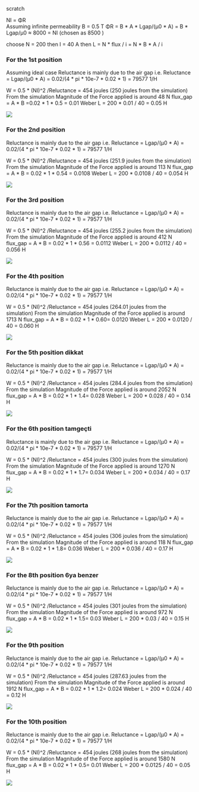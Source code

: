 
scratch

NI = ΦR  
Assuming infinite permeability  B = 0.5 T
ΦR = B * A * Lgap/(µ0 * A) = B * Lgap/µ0 ≈ 8000 = NI (chosen as 8500 )

choose N = 200 then  I = 40 A
then L = N * flux / i = N * B * A / i


### For the 1st position
Assuming ideal case
Reluctance is mainly due to the air gap i.e.
Reluctance = Lgap/(µ0 * A) = 0.02/(4 * pi * 10e-7 * 0.02 * 1)  = 79577 1/H

W = 0.5 * (NI)^2 /Reluctance = 454 joules (250 joules from the simulation)
From the simulation Magnitude of the Force applied is around 48 N 
flux_gap = A * B =0.02 * 1 * 0.5 = 0.01 Weber
L = 200 * 0.01 / 40 = 0.05 H

![](./simulation/1/1.png)


### For the 2nd position

Reluctance is mainly due to the air gap i.e.
Reluctance = Lgap/(µ0 * A) = 0.02/(4 * pi * 10e-7 * 0.02 * 1)  = 79577 1/H

W = 0.5 * (NI)^2 /Reluctance = 454 joules (251.9 joules from the simulation)
From the simulation Magnitude of the Force applied is around 113 N 
flux_gap = A * B = 0.02 * 1 * 0.54 = 0.0108 Weber
L = 200 * 0.0108 / 40 = 0.054 H

![](./simulation/2/2.png)

### For the 3rd position

Reluctance is mainly due to the air gap i.e.
Reluctance = Lgap/(µ0 * A) = 0.02/(4 * pi * 10e-7 * 0.02 * 1)  = 79577 1/H

W = 0.5 * (NI)^2 /Reluctance = 454 joules (255.2 joules from the simulation)
From the simulation Magnitude of the Force applied is around 412 N 
flux_gap = A * B = 0.02 * 1 * 0.56 = 0.0112 Weber
L = 200 * 0.0112 / 40 = 0.056 H

![](./simulation/3/3.png)

### For the 4th position

Reluctance is mainly due to the air gap i.e.
Reluctance = Lgap/(µ0 * A) = 0.02/(4 * pi * 10e-7 * 0.02 * 1)  = 79577 1/H

W = 0.5 * (NI)^2 /Reluctance = 454 joules (264.01 joules from the simulation)
From the simulation Magnitude of the Force applied is around 1713 N 
flux_gap = A * B = 0.02 * 1 * 0.60= 0.0120 Weber
L = 200 * 0.0120 / 40 = 0.060 H

![](./simulation/4/4.png)

### For the 5th position dikkat

Reluctance is mainly due to the air gap i.e.
Reluctance = Lgap/(µ0 * A) = 0.02/(4 * pi * 10e-7 * 0.02 * 1)  = 79577 1/H

W = 0.5 * (NI)^2 /Reluctance = 454 joules (284.4 joules from the simulation)
From the simulation Magnitude of the Force applied is around 2052 N 
flux_gap = A * B = 0.02 * 1 * 1.4= 0.028 Weber
L = 200 * 0.028 / 40 = 0.14 H

![](./simulation/5/5.png)

### For the 6th position tamgeçti

Reluctance is mainly due to the air gap i.e.
Reluctance = Lgap/(µ0 * A) = 0.02/(4 * pi * 10e-7 * 0.02 * 1)  = 79577 1/H

W = 0.5 * (NI)^2 /Reluctance = 454 joules (300 joules from the simulation)
From the simulation Magnitude of the Force applied is around 1270 N 
flux_gap = A * B = 0.02 * 1 * 1.7= 0.034 Weber
L = 200 * 0.034 / 40 = 0.17 H

![](./simulation/6/6.png)


### For the 7th position tamorta

Reluctance is mainly due to the air gap i.e.
Reluctance = Lgap/(µ0 * A) = 0.02/(4 * pi * 10e-7 * 0.02 * 1)  = 79577 1/H

W = 0.5 * (NI)^2 /Reluctance = 454 joules (306 joules from the simulation)
From the simulation Magnitude of the Force applied is around 118 N 
flux_gap = A * B = 0.02 * 1 * 1.8= 0.036 Weber
L = 200 * 0.036 / 40 = 0.17 H

![](./simulation/7/7.png)


### For the 8th position 6ya benzer

Reluctance is mainly due to the air gap i.e.
Reluctance = Lgap/(µ0 * A) = 0.02/(4 * pi * 10e-7 * 0.02 * 1)  = 79577 1/H

W = 0.5 * (NI)^2 /Reluctance = 454 joules (301 joules from the simulation)
From the simulation Magnitude of the Force applied is around 972 N 
flux_gap = A * B = 0.02 * 1 * 1.5= 0.03 Weber
L = 200 * 0.03 / 40 = 0.15 H

![](./simulation/8/8.png)


### For the 9th position

Reluctance is mainly due to the air gap i.e.
Reluctance = Lgap/(µ0 * A) = 0.02/(4 * pi * 10e-7 * 0.02 * 1)  = 79577 1/H

W = 0.5 * (NI)^2 /Reluctance = 454 joules (287.63 joules from the simulation)
From the simulation Magnitude of the Force applied is around 1912 N 
flux_gap = A * B = 0.02 * 1 * 1.2= 0.024 Weber
L = 200 * 0.024 / 40 = 0.12 H

![](./simulation/9/9.png)



### For the 10th position

Reluctance is mainly due to the air gap i.e.
Reluctance = Lgap/(µ0 * A) = 0.02/(4 * pi * 10e-7 * 0.02 * 1)  = 79577 1/H

W = 0.5 * (NI)^2 /Reluctance = 454 joules (268 joules from the simulation)
From the simulation Magnitude of the Force applied is around 1580 N 
flux_gap = A * B = 0.02 * 1 * 0.5= 0.01 Weber
L = 200 * 0.0125 / 40 = 0.05 H

![](./simulation/10/10.png)






